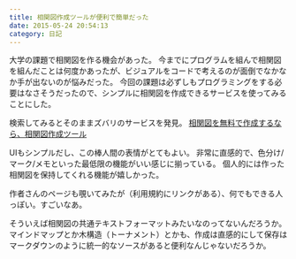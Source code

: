 ```yaml
---
title: 相関図作成ツールが便利で簡単だった
date: 2015-05-24 20:54:13
category: 日記
---
```


大学の課題で相関図を作る機会があった。
今までにプログラムを組んで相関図を組んだことは何度かあったが、ビジュアルをコードで考えるのが面倒でなかなか手が出ないのが悩みだった。
今回の課題は必ずしもプログラミングをする必要はなさそうだったので、シンプルに相関図を作成できるサービスを使ってみることにした。

検索してみるとそのままズバリのサービスを発見。
<a href="https://diagram.jp/correlation/index.html">相関図を無料で作成するなら、相関図作成ツール</a>

UIもシンプルだし、この棒人間の表情がとてもよい。
非常に直感的で、色分け/マーク/メモといった最低限の機能がいい感じに揃っている。
個人的には作った相関図を保持してくれる機能が嬉しかった。

作者さんのページも覗いてみたが（利用規約にリンクがある）、何でもできる人っぽい。すごいなあ。

そういえば相関図の共通テキストフォーマットみたいなのってないんだろうか。
マインドマップとか木構造（トーナメント）とかも、作成は直感的にして保存はマークダウンのように統一的なソースがあると便利なんじゃないだろうか。

